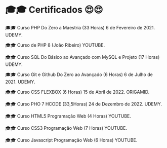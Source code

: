 # 🎓🎓 Certificados 😍😍

🎓🎓 Curso PHP Do Zero a Maestria (33 Horas) 6 de Fevereiro de 2021. UDEMY.

🎓🎓 Curso de PHP 8 (João Ribeiro) YOUTUBE.

🎓🎓 Curso SQL Do Básico ao Avançado com MySQL e Projeto (17 Horas) UDEMY.

🎓🎓 Curso Git e Github Do Zero ao Avançado (6 Horas) 6 de Julho de 2021. UDEMY.

🎓🎓 Curso CSS FLEXBOX (6 Horas) 15 de Abril de 2022. ORIGAMID.

🎓🎓 Curso PHO 7 HCODE (33,5Horas) 24 de Dezembro de 2022. UDEMY.

🎓🎓 Curso HTML5 Programação Web (4 Horas) YOUTUBE.

🎓🎓 Curso CSS3 Programação Web (7 Horas) YOUTUBE.

🎓🎓 Curso Javascript Programação Web (6 Horas) YOUTUBE.
